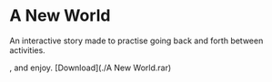 # A New World

An interactive story made to practise going back and forth between activities.

, and enjoy.
[Download](./A New World.rar)
